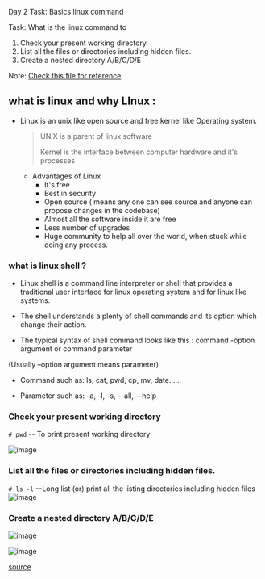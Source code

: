 Day 2 Task: Basics linux command

Task: What is the linux command to 
1. Check your present working directory.
2. List all the files or directories including hidden files.
3. Create a nested directory A/B/C/D/E

Note: [Check this file for reference](basic_linux_commands.md)


## what is linux and why LInux :
- Linux is an unix like open source and free kernel like Operating system.
    > UNIX is a parent of linux software
    >
    > Kernel is the interface between computer hardware and it's processes
    
  - Advantages of Linux 
     - It's free
     - Best in security
     - Open source ( means any one can see source and anyone can propose changes in the codebase)
     - Almost all the software inside it are free
     - Less number of upgrades
     - Huge community to help all over the world, when stuck while doing any process.
### what is linux shell ?
  - Linux shell is a command line interpreter or shell that provides a traditional user interface for linux operating system and for linux like systems.

  - The shell understands a plenty of shell commands and its option which change their action.

  - The typical syntax of shell command looks like this : command -option argument or command parameter

(Usually –option argument means parameter)

  - Command such as: ls, cat, pwd, cp, mv, date……

  - Parameter such as: -a, -l, -s, --all, --help
   ### Check your present working directory
   `# pwd` -- To print present working directory

  ![image](https://user-images.githubusercontent.com/89054489/210256823-1503c280-d099-4452-a9d5-6799ef629ee5.png)


  ### List all the files or directories including hidden files.
   `# ls -l` --Long list (or) print all the listing directories including hidden files
   ![image](https://user-images.githubusercontent.com/89054489/210256886-66e6585b-af37-4d00-9653-e1fc0243362e.png)

   ### Create a nested directory A/B/C/D/E
![image](https://user-images.githubusercontent.com/89054489/210257735-6a5faa27-fc30-4483-8f92-b5e36bedd9fa.png)


  ![image](https://user-images.githubusercontent.com/89054489/210256767-15663305-259b-473d-ba03-9318e43e4b1f.png)

  [source](https://youtu.be/P90wg2SfpzM)
  
